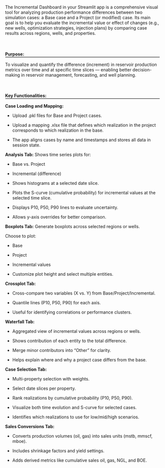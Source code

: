 

The Incremental Dashboard in your Streamlit app is a comprehensive visual tool for analyzing production performance differences between two simulation cases: a Base case and a Project (or modified) case. Its main goal is to help you evaluate the incremental value or effect of changes (e.g., new wells, optimization strategies, injection plans) by comparing case results across regions, wells, and properties.

&nbsp;
<h4 style='margin-bottom: 0px;'>Purpose:</h4>
<hr style='margin-top: 0px; margin-bottom: 10px; border: 1px solid #ccc;'/>

To visualize and quantify the difference (increment) in reservoir production metrics over time and at specific time slices — enabling better decision-making in reservoir management, forecasting, and well planning.

&nbsp;
<h4 style="margin-bottom: 0px;">Key Functionalities:</h4>
<hr style='margin-top: 0px; margin-bottom: 10px; border: 1px solid #ccc;'/>

**Case Loading and Mapping:**

- Upload .pkl files for Base and Project cases.

- Upload a mapping .xlsx file that defines which realization in the project corresponds to which realization in the base.

- The app aligns cases by name and timestamps and stores all data in session state.

**Analysis Tab:**
Shows time series plots for:

- Base vs. Project

- Incremental (difference)

- Shows histograms at a selected date slice.

- Plots the S-curve (cumulative probability) for incremental values at the selected time slice.

- Displays P10, P50, P90 lines to evaluate uncertainty.

- Allows y-axis overrides for better comparison.



**Boxplots Tab:**
Generate boxplots across selected regions or wells.

Choose to plot:

- Base

- Project

- Incremental values

- Customize plot height and select multiple entities.

**Crossplot Tab:**

- Cross-compare two variables (X vs. Y) from Base/Project/Incremental.

- Quantile lines (P10, P50, P90) for each axis.

- Useful for identifying correlations or performance clusters.

**Waterfall Tab:**

- Aggregated view of incremental values across regions or wells.

- Shows contribution of each entity to the total difference.

- Merge minor contributors into “Other” for clarity.

- Helps explain where and why a project case differs from the base.

**Case Selection Tab:**

- Multi-property selection with weights.

- Select date slices per property.

- Rank realizations by cumulative probability (P10, P50, P90).

- Visualize both time evolution and S-curve for selected cases.

- Identifies which realizations to use for low/mid/high scenarios.

**Sales Conversions Tab:**

- Converts production volumes (oil, gas) into sales units (mstb, mmscf, mboe).

- Includes shrinkage factors and yield settings.

- Adds derived metrics like cumulative sales oil, gas, NGL, and BOE.
